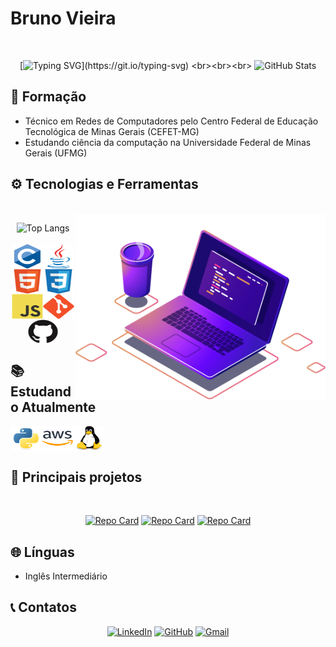 # Bruno Vieira
<div align="center">
<br>
  
[![Typing SVG](https://readme-typing-svg.demolab.com?font=Pixelify+Sans&weight=600&size=35&pause=1000&color=FB2CBC&center=true&vCenter=true&random=false&width=635&height=65&lines=%F0%9F%91%8B%F0%9F%8F%BE+Bem-vindos+ao+meu+perFil!;%F0%9F%8C%B9+Sintam-se+a+vontade!)](https://git.io/typing-svg)
<br><br><br>
![GitHub Stats](https://github-readme-stats.vercel.app/api?username=brunovieiradasilva&theme=transparent&bg_color=000&border_color=fff&show_icons=true&icon_color=fb2cbc&title_color=fb2cbc&text_color=FFF)
</div>

## 📝 Formação
- Técnico em Redes de Computadores pelo Centro Federal de Educação Tecnológica de Minas Gerais (CEFET-MG)
- Estudando ciência da computação na Universidade Federal de Minas Gerais (UFMG)
## ⚙ Tecnologias e Ferramentas
<br>
<img src="https://raw.githubusercontent.com/brunovieiradasilva/brunovieiradasilva/master/imgs/computer-illustration.png" alt="ilustração de um computador" min-width="400px" max-width="400px" width="400px" align="right">
<div align="center">

 ![Top Langs](https://github-readme-stats-git-masterrstaa-rickstaa.vercel.app/api/top-langs/?username=brunovieiradasilva&layout=donut&bg_color=000&border_color=fff&title_color=fb2cbc&text_color=FFF)  
 <br>
 <img align="center" alt="LINGUAGEM C" height="40" width="50" src="https://raw.githubusercontent.com/devicons/devicon/master/icons/c/c-original.svg"><img align="center" alt="LINGUAGEM JAVA" height="40" width="50" src="https://raw.githubusercontent.com/devicons/devicon/master/icons/java/java-original.svg"><img align="center" alt="HTML  5" height="40" width="50" src="https://raw.githubusercontent.com/devicons/devicon/master/icons/html5/html5-original.svg"><img align="center" alt="CSS 3" height="40" width="50" src="https://raw.githubusercontent.com/devicons/devicon/master/icons/css3/css3-original.svg"><img align="center" alt="JAVASCRIPT" height="40" width="50" src="https://raw.githubusercontent.com/devicons/devicon/master/icons/javascript/javascript-original.svg"><img align="center" alt="GIT" height="40" width="50" src="https://raw.githubusercontent.com/devicons/devicon/master/icons/git/git-original.svg"><img align="center" alt="GITHUB" height="40" width="50" src="https://raw.githubusercontent.com/devicons/devicon/master/icons/github/github-original.svg">
</div>

## 📚 Estudando Atualmente

<img align="center" alt="Rafa-HTML" height="40" width="50" src="https://raw.githubusercontent.com/devicons/devicon/master/icons/python/python-original.svg"><img align="center" alt="Rafa-HTML" height="40" width="50" src="https://raw.githubusercontent.com/devicons/devicon/master/icons/amazonwebservices/amazonwebservices-original-wordmark.svg"><img align="center" alt="Rafa-HTML" height="40" width="50" src="https://raw.githubusercontent.com/devicons/devicon/master/icons/linux/linux-original.svg">
## 🔧 Principais projetos
<br>

<div align="center">


[![Repo Card](https://github-readme-stats.vercel.app/api/pin/?username=brunovieiradasilva&repo=AtHome&bg_color=000&border_color=fff&show_icons=true&icon_color=30A3DC&title_color=fb2cbc&text_color=FFF)](https://github.com/brunovieiradasilva/AtHome)
[![Repo Card](https://github-readme-stats.vercel.app/api/pin/?username=brunovieiradasilva&repo=automacao-Planilha-Quantificacao&bg_color=000&border_color=fff&show_icons=true&icon_color=30A3DC&title_color=fb2cbc&text_color=FFF)](https://github.com/brunovieiradasilva/automacao-Planilha-Quantificacao)
[![Repo Card](https://github-readme-stats.vercel.app/api/pin/?username=brunovieiradasilva&repo=rastreamento-Veicular&bg_color=000&border_color=fff&show_icons=true&icon_color=30A3DC&title_color=fb2cbc&text_color=FFF)](https://github.com/brunovieiradasilva/rastreamento-Veicular)
</div>

## 🌐 Línguas
- Inglês Intermediário
## 📞 Contatos
<div align="center">

[![LinkedIn](https://img.shields.io/badge/linkedin-333333?style=for-the-badge&logo=readme&logoColor=d52ca5)](https://www.linkedin.com/in/brunovieira8225) [![GitHub](https://img.shields.io/badge/github-333333?style=for-the-badge&logo=github&logoColor=fb2cbc)](https://github.com/brunovieiradasilva) [![Gmail](https://img.shields.io/badge/Gmail-333333?style=for-the-badge&logo=gmail&logoColor=fb2cbc)](mailto:brunovieira8225@gmail.com)
</div>
